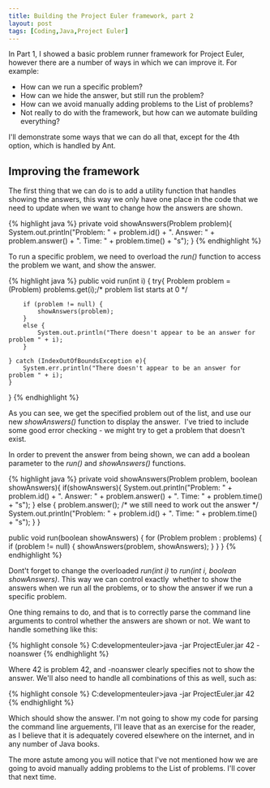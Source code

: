 ```yaml
---
title: Building the Project Euler framework, part 2
layout: post
tags: [Coding,Java,Project Euler]
---
```

In Part 1, I showed a basic problem runner framework for Project Euler, however there are a number of ways in which we can improve it. For example:
<ul>
	<li>How can we run a specific problem?</li>
	<li>How can we hide the answer, but still run the problem?</li>
	<li>How can we avoid manually adding problems to the List of problems?</li>
	<li>Not really to do with the framework, but how can we automate building everything?</li>
</ul>
I'll demonstrate some ways that we can do all that, except for the 4th option, which is handled by Ant.
<h2>Improving the framework</h2>
The first thing that we can do is to add a utility function that handles showing the answers, this way we only have one place in the code that we need to update when we want to change how the answers are shown.

{% highlight java %}
private void showAnswers(Problem problem){
	System.out.println("Problem: " + problem.id() + ". Answer: "
			+ problem.answer() + ". Time: " + problem.time() + "s");</pre>
}
{% endhighlight %}

To run a specific problem, we need to overload the <em>run()</em> function to access the problem we want, and show the answer.

{% highlight java %}
public void run(int i) {
	try{
		Problem problem = (Problem) problems.get(i);/* problem list starts at 0 */

		if (problem != null) {
			showAnswers(problem);
		}
		else {
			System.out.println("There doesn't appear to be an answer for problem " + i);
		}

	} catch (IndexOutOfBoundsException e){
		System.err.println("There doesn't appear to be an answer for problem " + i);
	}

}
{% endhighlight %}

As you can see, we get the specified problem out of the list, and use our new <em>showAnswers()</em> function to display the answer.  I've tried to include some good error checking - we might try to get a problem that doesn't exist.

In order to prevent the answer from being shown, we can add a boolean parameter to the <em>run()</em> and <em>showAnswers()</em> functions.

{% highlight java %}
private void showAnswers(Problem problem, boolean showAnswers){
	if(showAnswers){
		System.out.println("Problem: " + problem.id() + ". Answer: "
				+ problem.answer() + ". Time: " + problem.time() + "s");
		}
		else {
			problem.answer(); /* we still need to work out the answer */
			System.out.println("Problem: " + problem.id() + ". Time: " + problem.time() + "s");
		}
}

public void run(boolean showAnswers) {
	for (Problem problem : problems) {
		if (problem != null) {
			showAnswers(problem, showAnswers);
		}
	}
}
{% endhighlight %}

Dont't forget to change the overloaded <em>run(int i)</em> to <em>run(int i, boolean showAnswers)</em>. This way we can control exactly  whether to show the answers when we run all the problems, or to show the answer if we run a specific problem.

One thing remains to do, and that is to correctly parse the command line arguments to control whether the answers are shown or not. We want to handle something like this:

{% highlight console %}
C:developmenteuler&gt;java -jar ProjectEuler.jar 42 -noanswer
{% endhighlight %}

Where 42 is problem 42, and -noanswer clearly specifies not to show the answer. We'll also need to handle all combinations of this as well, such as:

{% highlight console %}
C:developmenteuler&gt;java -jar ProjectEuler.jar 42
{% endhighlight %}

Which should show the answer. I'm not going to show my code for parsing the command line arguements, I'll leave that as an exercise for the reader, as I believe that it is adequately covered elsewhere on the internet, and in any number of Java books.

The more astute among you will notice that I've not mentioned how we are going to avoid manually adding problems to the List of problems. I'll cover that next time.
